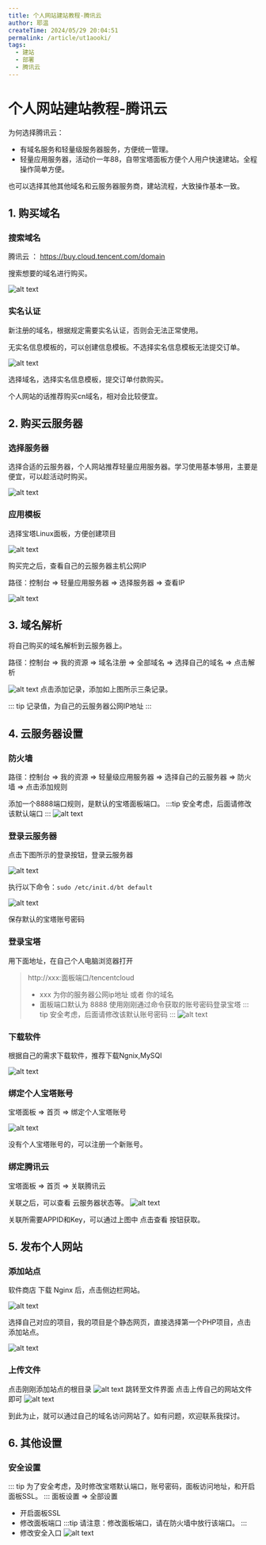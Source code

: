 ```yaml
---
title: 个人网站建站教程-腾讯云
author: 耶温
createTime: 2024/05/29 20:04:51
permalink: /article/ut1aooki/
tags:
  - 建站
  - 部署
  - 腾讯云
---
```


# 个人网站建站教程-腾讯云

为何选择腾讯云：
-   有域名服务和轻量级服务器服务，方便统一管理。
-   轻量应用服务器，活动价一年88，自带宝塔面板方便个人用户快速建站。全程操作简单方便。

也可以选择其他其他域名和云服务器服务商，建站流程，大致操作基本一致。


## 1. 购买域名

### 搜索域名
腾讯云 ： https://buy.cloud.tencent.com/domain

搜索想要的域名进行购买。

![alt text](images/image-7.png)

### 实名认证
新注册的域名，根据规定需要实名认证，否则会无法正常使用。

无实名信息模板的，可以创建信息模板。不选择实名信息模板无法提交订单。

![alt text](images/image-10.png)

选择域名，选择实名信息模板，提交订单付款购买。


个人网站的话推荐购买cn域名，相对会比较便宜。

## 2. 购买云服务器

### 选择服务器

选择合适的云服务器，个人网站推荐轻量应用服务器。学习使用基本够用，主要是便宜，可以趁活动时购买。

![alt text](images/image-11.png)

### 应用模板

选择宝塔Linux面板，方便创建项目

![alt text](images/image-12.png)

购买完之后，查看自己的云服务器主机公网IP

路径：控制台 => 轻量应用服务器 => 选择服务器 => 查看IP

![alt text](images/image-13.png)


## 3. 域名解析

将自己购买的域名解析到云服务器上。

路径：控制台 => 我的资源 => 域名注册 => 全部域名 => 选择自己的域名 => 点击解析

![alt text](images/image-14.png)
点击添加记录，添加如上图所示三条记录。

::: tip
记录值，为自己的云服务器公网IP地址
:::


## 4. 云服务器设置

### 防火墙

路径：控制台 => 我的资源 => 轻量级应用服务器 => 选择自己的云服务器 => 防火墙 => 点击添加规则

添加一个8888端口规则，是默认的宝塔面板端口。
:::tip
安全考虑，后面请修改该默认端口
:::
![alt text](images/image-15.png)

### 登录云服务器

点击下图所示的登录按钮，登录云服务器


![alt text](images/image-16.png)

执行以下命令：`sudo /etc/init.d/bt default`

![alt text](images/image-6.png)

保存默认的宝塔账号密码


### 登录宝塔

用下面地址，在自己个人电脑浏览器打开

> http://xxx:面板端口/tencentcloud
> - xxx 为你的服务器公网ip地址  或者 你的域名  
> - 面板端口默认为 8888
使用刚刚通过命令获取的账号密码登录宝塔
::: tip
安全考虑，后面请修改该默认账号密码
:::
![alt text](images/image-17.png)

### 下载软件
根据自己的需求下载软件，推荐下载Ngnix,MySQl

![alt text](images/image-18.png)

### 绑定个人宝塔账号

宝塔面板 => 首页 => 绑定个人宝塔账号

![alt text](images/image-25.png)

没有个人宝塔账号的，可以注册一个新账号。

### 绑定腾讯云
宝塔面板 => 首页 => 关联腾讯云

关联之后，可以查看 云服务器状态等。
![alt text](images/image-19.png)

关联所需要APPID和Key，可以通过上图中 点击查看 按钮获取。


## 5. 发布个人网站

### 添加站点

软件商店 下载 Nginx 后，点击侧边栏网站。

![alt text](images/image-23.png)

选择自己对应的项目，我的项目是个静态网页，直接选择第一个PHP项目，点击添加站点。

![alt text](images/image-20.png)


### 上传文件
点击刚刚添加站点的根目录
![alt text](images/image-21.png)
跳转至文件界面
点击上传自己的网站文件即可
![alt text](images/image-22.png)

到此为止，就可以通过自己的域名访问网站了。如有问题，欢迎联系我探讨。

## 6. 其他设置

### 安全设置
::: tip
为了安全考虑，及时修改宝塔默认端口，账号密码，面板访问地址，和开启面板SSL。
:::
面板设置 => 全部设置 

-   开启面板SSL 
-   修改面板端口
:::tip
请注意：修改面板端口，请在防火墙中放行该端口。
:::
-   修改安全入口
![alt text](images/image-27.png)